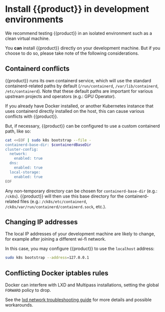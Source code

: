 # Install {{product}} in development environments

We recommend testing {{product}} in an isolated environment such as a clean
virtual machine.

You **can** install {{product}} directly on your development machine. But if
you choose to do so, please take note of the following considerations.

## Containerd conflicts

{{product}} runs its own containerd service, which will use the standard
containerd-related paths by default (`/run/containerd`, `/var/lib/containerd`,
`/etc/containerd`). Note that these default paths are important for various
upstream projects and operators (e.g.: GPU Operator).

If you already have Docker installed, or another Kubernetes instance that uses
containerd directly installed on the host, this can cause various conflicts
with {{product}}.

But, if necessary, {{product}} can be configured to use a custom containerd
path, like so:

```bash
cat <<EOF | sudo k8s bootstrap --file -
containerd-base-dir: $containerdBaseDir
cluster-config:
  network:
    enabled: true
  dns:
    enabled: true
  local-storage:
    enabled: true
EOF
```

Any non-temporary directory can be chosen for `containerd-base-dir`
(e.g.: `/ck8s`). {{product}} will then use this base directory for the
containerd-related files (e.g.: `/ck8s/etc/containerd`,
`/ck8s/var/run/containerd/containerd.sock`, etc.).

## Changing IP addresses

The local IP addresses of your development machine are likely to change,
for example after joining a different wi-fi network.

In this case, you may configure {{product}} to use the ``localhost`` address:

```bash
sudo k8s bootstrap --address=127.0.0.1
```

## Conflicting Docker iptables rules

Docker can interfere with LXD and Multipass installations, setting the global
``FORWARD`` policy to drop.

See the [lxd network troubleshooting guide] for more details and possible
workarounds.

<!--LINKS -->
[lxd network troubleshooting guide]: https://documentation.ubuntu.com/lxd/en/latest/howto/network_bridge_firewalld/#prevent-connectivity-issues-with-lxd-and-docker
